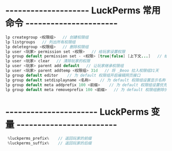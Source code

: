 # -------------------- LuckPerms 常用命令 ----------------------
```java
lp creategroup <权限组>   // 创建权限组
lp listgroups   // 列出所有权限组 
lp deletegroup <权限组>   // 删除权限组
lp user <玩家> permission set <权限>   // 给玩家设置权限
lp group default permission set - <权限> [true|false] [上下文...]   // 给权限组设置权限
lp user <玩家> clear   // 清除玩家的权限
lp user <玩家> parent add default   // 让玩家继承权限组
lp user <玩家> parent addtemp <权限组> 31d   // 将 _Beoo 拉入权限组31天
lp group default editor    // 为 default 权限组开启编辑网页接口
lp group default setdisplayname <名称>    // 为 default 权限组设置显示名称
lp group default meta addprefix 100 <前缀>    // 为 default 权限组设置优先级 100 的前缀
lp group default meta removeprefix 100 <前缀>   // 为 default 权限组删除优先级 100 的前缀
```
# ---------------------- LuckPerms 变量 ------------------------
```JAVA
 %luckperms_prefix%    // 返回玩家的前缀
 %luckperms_suffix%    // 返回玩家的后缀
```




